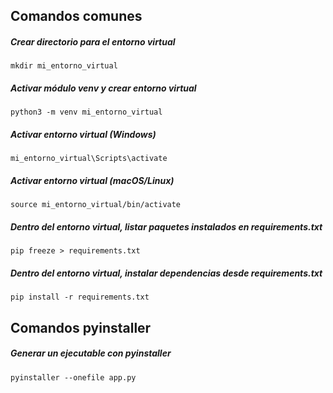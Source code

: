 
## Comandos comunes
##### Crear directorio para el entorno virtual
```shell
mkdir mi_entorno_virtual
```

##### Activar módulo venv y crear entorno virtual
```shell
python3 -m venv mi_entorno_virtual
```

##### Activar entorno virtual (Windows)
```shell
mi_entorno_virtual\Scripts\activate
```

##### Activar entorno virtual (macOS/Linux)
```shell
source mi_entorno_virtual/bin/activate
```

##### Dentro del entorno virtual, listar paquetes instalados en requirements.txt
```shell
pip freeze > requirements.txt
```

##### Dentro del entorno virtual, instalar dependencias desde requirements.txt
```shell
pip install -r requirements.txt
```

## Comandos pyinstaller

##### Generar un ejecutable con pyinstaller
```shell
pyinstaller --onefile app.py
```


